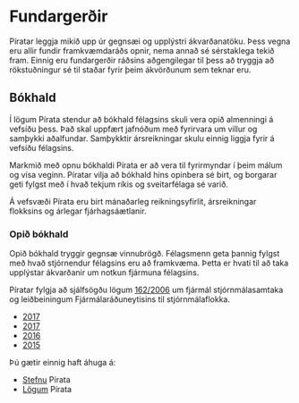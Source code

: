 # Fundargerðir


Píratar leggja mikið upp úr gegnsæi og upplýstri ákvarðanatöku. Þess vegna eru allir fundir framkvæmdaráðs opnir, nema annað sé sérstaklega tekið fram. Einnig eru fundargerðir ráðsins aðgengilegar til þess að tryggja að rökstuðningur sé til staðar fyrir þeim ákvörðunum sem teknar eru.


## Bókhald

Í lögum Pírata stendur að bókhald félagsins skuli vera opið almenningi á vefsíðu þess. Það skal uppfært jafnóðum með fyrirvara um villur og samþykki aðalfundar. Samþykktir ársreikningar skulu einnig liggja fyrir á vefsíðu félagsins.

Markmið með opnu bókhaldi Pírata er að vera til fyrirmyndar í þeim málum og vísa veginn. Píratar vilja að bókhald hins opinbera sé birt, og borgarar geti fylgst með í hvað tekjum ríkis og sveitarfélaga sé varið. 

Á vefsvæði Pírata eru birt mánaðarleg reikningsyfirlit, ársreikningar flokksins og árlegar fjárhagsáætlanir.

### Opið bókhald

Opið bókhald tryggir gegnsæ vinnubrögð. Félagsmenn geta þannig fylgst með hvað stjórnendur félagsins eru að framkvæma. Þetta er hvati til að taka upplýstar ákvarðanir um notkun fjármuna félagsins.

Píratar fylgja að sjálfsögðu lögum [162/2006](https://www.stjornartidindi.is/Advert.aspx?RecordID=c408f739-0677-460b-958b-4d67088d2c2c) um fjármál stjórnmálasamtaka og leiðbeiningum Fjármálaráðuneytisins til stjórnmálaflokka.

* [2017](https://github.com/piratar/fundargerdir/blob/master/2017/%C3%81rsreikningur-P%C3%A1NA.pdf)
* [2017](https://github.com/piratar/fundargerdir/blob/master/2017/Pi%CC%81ratar-A%CC%81rsreikningur-2017.pdf)
* [2016](https://github.com/piratar/fundargerdir/blob/master/2016/P%C3%ADratar-%C3%81rsreikningar-2016.pdf)
* [2015](https://github.com/piratar/fundargerdir/blob/master/2015/%C3%81rsreikningur-2015.pdf)


Þú gætir einnig haft áhuga á:
* [Stefnu](https://github.com/piratar/stefna) Pírata
* [Lögum](https://log.piratar.is/) Pírata
